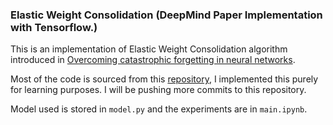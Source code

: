 ### Elastic Weight Consolidation (DeepMind Paper Implementation with Tensorflow.)

This is an implementation of Elastic Weight Consolidation algorithm introduced in [Overcoming catastrophic forgetting in neural networks](https://arxiv.org/pdf/1612.00796.pdf). 

Most of the code is sourced from this [repository](https://github.com/ariseff/overcoming-catastrophic), I implemented this purely for learning purposes. I will be pushing more commits to this repository. 

Model used is stored in `model.py` and the experiments are in `main.ipynb`. 

